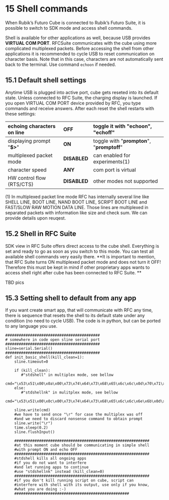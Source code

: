 # 15 Shell commands

When Rubik’s Futuro Cube is connected to Rubik’s Futuro Suite, it is possible to switch to SDK mode and access shell commands.

Shell is available for other applications as well, because USB provides **VIRTUAL COM PORT**. RFCSuite communicates with the cube using more complicated multiplexed packets. Before accessing the shell from other applications it is recommended to cycle USB to reset communication on character basis. Note that in this case, characters are not automatically sent back to the terminal. Use command `echoon` if needed.

## 15.1 Default shell settings

Anytime USB is plugged into active port, cube gets reseted into its default state. Unless connected to RFC Suite, the charging display is launched. If you open VIRTUAL COM PORT device provided by RFC, you type commands and receive answers. After each reset the shell restarts with these settings:

| echoing characters on line | **OFF** | toggle it with "**echoon"**, "**echoff"** |
| :--- | :--- | :--- |
| displaying prompt "**$&gt;**" | **ON** | toggle with "**prompton**", "**promptoff**" |
| multiplexed packet mode | **DISABLED** | can enabled for experiments\(1\) |
| character speed | **ANY** | com port is virtual |
| HW control flow \(RTS/CTS\) | **DISABLED** | other modes not supported |

\(1\) In multiplexed packet line mode RFC has internally several line like SHELL LINE, BOOT LINE, NAND BOOT LINE, SCRIPT BOOT LINE and FAST/SLOW RAW MOTION DATA LINE. Those lines are multiplexed in separated packets with information like size and check sum. We can provide details upon reuqest.

## 15.2 Shell in RFC Suite

SDK view in RFC Suite offers direct access to the cube shell. Everything is set and ready to go as soon as you switch to this mode. You can test all available shell commands very easily there. **It is important to mention, that RFC Suite turns ON multiplexed packet mode and does not turn it OFF! Therefore this must be kept in mind if other proprietary apps wants to access shell right after cube has been connected to RFC Suite. **

TBD pics



## 15.3 Setting shell to default from any app

If you want create smart app, that will communicate with RFC any time, there is sequence that resets the shell to its default state under any condition \(no need to cycle USB\). The code is in python, but can be ported to any language you use.

```
##########################################
# somewhere in code open sline serial port
##########################################
sline=serial.Serial()
##########################################
def init_basic_shell(kill_clean=1):
    sline.timeout=0
    
    if (kill_clean):
       #"stdshell" in multiplex mode, see bellow  
       cmd="\x53\x51\x00\x0a\x00\x73\x74\x64\x73\x68\x65\x6c\x6c\x0d\x70\x71\x00\x73"
    else:
       #"stdshellnk" in mulitplex mode, see bellow
       cmd="\x53\x51\x00\x0c\x00\x73\x74\x64\x73\x68\x65\x6c\x6c\x6e\x6b\x0d\x49\x71\x00\x73"
    
    sline.write(cmd)
    #we have to send once "\r" for case the multiplex was off
    #and we need to discard nonsense command to obtain prompt
    sline.write("\r")
    time.sleep(0.2)
    sline.flushInput()
    
    ############################################################
    #at this moment cube should be communicating in simple shell
    #with prompt ON and echo OFF
    ############################################################
    #stdshell kills all ongoing apps
    #if you do not want to interfere
    #and let running apps to continue
    #use "stdshellnk" instead (kill_clean=0)
    ############################################################
    #if you don't kill running script on cube, script can 
    #interfere with shell with its output, use only if you know, 
    #what you are doing :-)
    ###################################################
```





